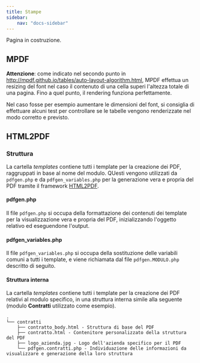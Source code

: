 ```yaml
---
title: Stampe
sidebar:
    nav: "docs-sidebar"
---
```


Pagina in costruzione.

## MPDF

**Attenzione**: come indicato nel secondo punto in http://mpdf.github.io/tables/auto-layout-algorithm.html, MPDF effettua un resizing del font nel caso il contenuto di una cella superi l'altezza totale di una pagina.
Fino a quel punto, il rendering funziona perfettamente.

Nel caso fosse per esempio aumentare le dimensioni del font, si consiglia di effettuare alcuni test per controllare se le tabelle vengono renderizzate nel modo corretto e previsto.


## HTML2PDF

### Struttura

La cartella _templates_ contiene tutti i template per la creazione dei PDF, raggruppati in base al nome del modulo. QUesti vengono utilizzati da `pdfgen.php` e da `pdfgen_variables.php` per la generazione vera e propria del PDF tramite il framework [HTML2PDF](https://github.com/spipu/html2pdf).

#### pdfgen.php

Il file `pdfgen.php` si occupa della formattazione dei contenuti dei template per la visualizzazione vera e propria del PDF, inizializzando l'oggetto relativo ed eseguendone l'output.

#### pdfgen_variables.php

Il file `pdfgen_variables.php` si occupa della sostituzione delle variabili comuni a tutti i template, e viene richiamata dal file `pdfgen.MODULO.php` descritto di seguito.

#### Struttura interna

La cartella _templates_ contiene tutti i template per la creazione dei PDF relativi al modulo specifico, in una struttura interna simile alla seguente (modulo **Contratti** utilizzato come esempio).

    .
    └── contratti
        ├── contratto_body.html - Struttura di base del PDF
        ├── contratto.html - Contenitore personalizzato della struttura del PDF
        ├── logo_azienda.jpg - Logo dell'azienda specifico per il PDF
        └── pdfgen.contratti.php - Individuazione delle informazioni da visualizzare e generazione della loro struttura
